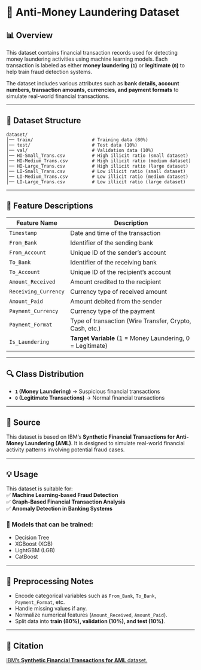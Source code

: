 # 📌 Anti-Money Laundering Dataset

## 📊 Overview
This dataset contains financial transaction records used for detecting money laundering activities using machine learning models. 
Each transaction is labeled as either **money laundering (`1`)** or **legitimate (`0`)** to help train fraud detection systems.

The dataset includes various attributes such as **bank details, account numbers, transaction amounts, currencies, and payment formats** 
to simulate real-world financial transactions.

---

## 📁 Dataset Structure
```
dataset/
│── train/                      # Training data (80%)
│── test/                       # Test data (10%)
│── val/                        # Validation data (10%)
│── HI-Small_Trans.csv          # High illicit ratio (small dataset)
│── HI-Medium_Trans.csv         # High illicit ratio (medium dataset)
│── HI-Large_Trans.csv          # High illicit ratio (large dataset)
│── LI-Small_Trans.csv          # Low illicit ratio (small dataset)
│── LI-Medium_Trans.csv         # Low illicit ratio (medium dataset)
│── LI-Large_Trans.csv          # Low illicit ratio (large dataset)
```

---

## 📝 Feature Descriptions

| **Feature Name**       | **Description** |
|------------------------|----------------|
| `Timestamp`           | Date and time of the transaction |
| `From_Bank`          | Identifier of the sending bank |
| `From_Account`       | Unique ID of the sender’s account |
| `To_Bank`            | Identifier of the receiving bank |
| `To_Account`         | Unique ID of the recipient’s account |
| `Amount_Received`    | Amount credited to the recipient |
| `Receiving_Currency` | Currency type of received amount |
| `Amount_Paid`       | Amount debited from the sender |
| `Payment_Currency`   | Currency type of the payment |
| `Payment_Format`     | Type of transaction (Wire Transfer, Crypto, Cash, etc.) |
| `Is_Laundering`      | **Target Variable** (1 = Money Laundering, 0 = Legitimate) |

---

## 🔍 Class Distribution
- **`1` (Money Laundering)** → Suspicious financial transactions  
- **`0` (Legitimate Transactions)** → Normal financial transactions  

---

## 📌 Source
This dataset is based on IBM’s **Synthetic Financial Transactions for Anti-Money Laundering (AML)**. 
It is designed to simulate real-world financial activity patterns involving potential fraud cases.

---

## 💡 Usage
This dataset is suitable for:  
✅ **Machine Learning-based Fraud Detection**  
✅ **Graph-Based Financial Transaction Analysis**  
✅ **Anomaly Detection in Banking Systems**  

### 📌 Models that can be trained:  
- Decision Tree  
- XGBoost (XGB)  
- LightGBM (LGB)  
- CatBoost  

---

## 📌 Preprocessing Notes
- Encode categorical variables such as `From_Bank`, `To_Bank`, `Payment_Format`, etc.  
- Handle missing values if any.  
- Normalize numerical features (`Amount_Received`, `Amount_Paid`).  
- Split data into **train (80%), validation (10%), and test (10%)**.  

---

## 📜 Citation
[IBM’s **Synthetic Financial Transactions for AML** dataset.](https://www.kaggle.com/datasets/ealtman2019/ibm-transactions-for-anti-money-laundering-aml)

